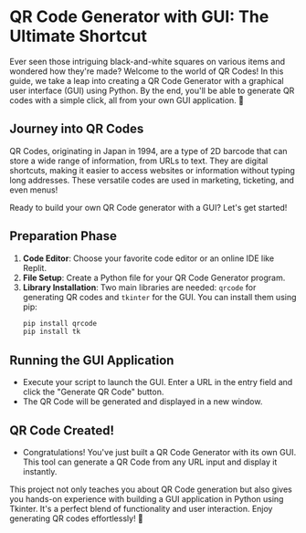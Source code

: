# **QR Code Generator with GUI: The Ultimate Shortcut**

Ever seen those intriguing black-and-white squares on various items and wondered how they're made? Welcome to the world of QR Codes! In this guide, we take a leap into creating a QR Code Generator with a graphical user interface (GUI) using Python. By the end, you'll be able to generate QR codes with a simple click, all from your own GUI application. 🚀

## **Journey into QR Codes**

QR Codes, originating in Japan in 1994, are a type of 2D barcode that can store a wide range of information, from URLs to text. They are digital shortcuts, making it easier to access websites or information without typing long addresses. These versatile codes are used in marketing, ticketing, and even menus!

Ready to build your own QR Code generator with a GUI? Let's get started!

## **Preparation Phase**

1. **Code Editor**: Choose your favorite code editor or an online IDE like Replit.
2. **File Setup**: Create a Python file for your QR Code Generator program.
3. **Library Installation**: Two main libraries are needed: `qrcode` for generating QR codes and `tkinter` for the GUI. You can install them using pip:
   ```bash
   pip install qrcode
   pip install tk
   ```

## Running the GUI Application

- Execute your script to launch the GUI. Enter a URL in the entry field and click the "Generate QR Code" button.
- The QR Code will be generated and displayed in a new window.

## QR Code Created!

- Congratulations! You've just built a QR Code Generator with its own GUI. This tool can generate a QR Code from any URL input and display it instantly.

This project not only teaches you about QR Code generation but also gives you hands-on experience with building a GUI application in Python using Tkinter. It's a perfect blend of functionality and user interaction. Enjoy generating QR codes effortlessly! 🌟
